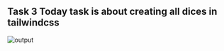 ## Task 3 Today task is about creating all dices in tailwindcss



![output](https://github.com/ZAHIDKHATTAKCS/Tasks/assets/103638880/63ea7208-2f91-416a-b679-faa918a73428)
